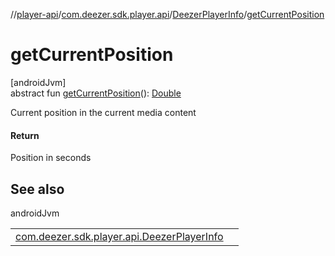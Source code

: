 //[player-api](../../../index.md)/[com.deezer.sdk.player.api](../index.md)/[DeezerPlayerInfo](index.md)/[getCurrentPosition](get-current-position.md)

# getCurrentPosition

[androidJvm]\
abstract fun [getCurrentPosition](get-current-position.md)(): [Double](https://kotlinlang.org/api/latest/jvm/stdlib/kotlin/-double/index.html)

Current position in the current media content

#### Return

Position in seconds

## See also

androidJvm

| | |
|---|---|
| [com.deezer.sdk.player.api.DeezerPlayerInfo](subscribe-on-playback-progress.md) |  |
